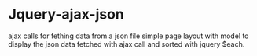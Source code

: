 # Jquery-ajax-json
ajax calls for fething data from a json file
simple page layout with model to display the json data fetched with ajax call and sorted with jquery $each.
